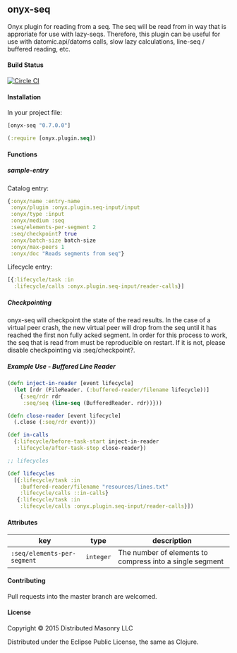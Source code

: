 ## onyx-seq

Onyx plugin for reading from a seq. The seq will be read from in way that is
approriate for use with lazy-seqs. Therefore, this plugin can be useful for use
with datomic.api/datoms calls, slow lazy calculations, line-seq / buffered reading, etc.

#### Build Status

[![Circle CI](https://circleci.com/gh/onyx-platform/onyx-seq.svg?style=svg)](https://circleci.com/gh/onyx-platform/onyx-seq)

#### Installation

In your project file:

```clojure
[onyx-seq "0.7.0.0"]
```

```clojure
(:require [onyx.plugin.seq])
```

#### Functions

##### sample-entry

Catalog entry:

```clojure
{:onyx/name :entry-name
 :onyx/plugin :onyx.plugin.seq-input/input
 :onyx/type :input
 :onyx/medium :seq
 :seq/elements-per-segment 2
 :seq/checkpoint? true
 :onyx/batch-size batch-size
 :onyx/max-peers 1
 :onyx/doc "Reads segments from seq"}
```

Lifecycle entry:

```clojure
[{:lifecycle/task :in
  :lifecycle/calls :onyx.plugin.seq-input/reader-calls}]
```

##### Checkpointing

onyx-seq will checkpoint the state of the read results. In the case of a
virtual peer crash, the new virtual peer will drop from the seq until it has
reached the first non fully acked segment. In order for this process to work,
the seq that is read from must be reproducible on restart. If it is not, please
disable checkpointing via :seq/checkpoint?.

##### Example Use - Buffered Line Reader

```clojure
(defn inject-in-reader [event lifecycle]
  (let [rdr (FileReader. (:buffered-reader/filename lifecycle))] 
    {:seq/rdr rdr
     :seq/seq (line-seq (BufferedReader. rdr))}))

(defn close-reader [event lifecycle]
  (.close (:seq/rdr event)))

(def in-calls
  {:lifecycle/before-task-start inject-in-reader
   :lifecycle/after-task-stop close-reader})

;; lifecycles

(def lifecycles
  [{:lifecycle/task :in
    :buffered-reader/filename "resources/lines.txt"
    :lifecycle/calls ::in-calls}
   {:lifecycle/task :in
    :lifecycle/calls :onyx.plugin.seq-input/reader-calls}])
```

#### Attributes

| key                          | type      | description
|------------------------------|-----------|------------
|`:seq/elements-per-segment`   | `integer` | The number of elements to compress into a single segment

#### Contributing

Pull requests into the master branch are welcomed.

#### License

Copyright © 2015 Distributed Masonry LLC

Distributed under the Eclipse Public License, the same as Clojure.
